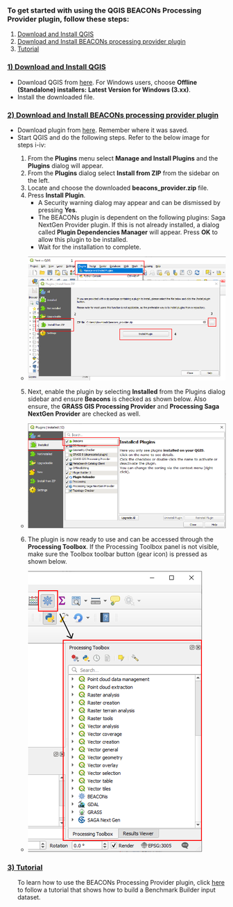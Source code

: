 ### **To get started with using the QGIS BEACONs Processing Provider plugin, follow these steps:**

1) [Download and Install QGIS](#1-download-and-install-qgis)
2) [Download and Install BEACONs processing provider plugin](#2-download-and-install-beacons-processing-provider-plugin)
3) [Tutorial](#3-tutorial)


### <ins>**1) Download and Install QGIS**</ins>
* Download QGIS from [here](https://qgis.org/download/).  For Windows users, choose **Offline (Standalone) installers:** **Latest Version for Windows (3.xx)**. 
* Install the downloaded file.

### <ins>**2) Download and Install BEACONs processing provider plugin**</ins>

* Download plugin from [here](https://github.com/amoygh/test/releases/download/beacons/beacons_provider_v0.01.zip). Remember where it was saved.
* Start QGIS and do the following steps.  Refer to the below image for steps i-iv:
<ul>

1) From the **Plugins** menu select **Manage and Install Plugins** and the **Plugins** dialog will appear.  
2) From the **Plugins** dialog select **Install from ZIP** from the sidebar on the left.
3) Locate and choose the downloaded **beacons_provider.zip** file.
4) Press **Install Plugin**.  
    * A Security warning dialog may appear and can be dismissed by pressing **Yes**.  
    * The BEACONs plugin is dependent on the following plugins:  Saga NextGen Provider plugin.  If this is not already installed, a dialog called **Plugin Dependencies Manager** will appear. Press **OK** to allow this plugin to be installed.
    * Wait for the installation to complete.  

* ![](./wikimgs/QGIS_Plugins_Manage_and_Install_Plugins_%20plugins_install_from_ZIP.png?raw=true)


5) Next, enable the plugin by selecting **Installed** from the Plugins dialog sidebar and ensure **Beacons** is checked as shown below.  Also ensure, the **GRASS GIS Processing Provider** and **Processing Saga NextGen Provider** are checked as well.

* ![](./wikimgs/plugins_installed.PNG?raw=true)


6) The plugin is now ready to use and can be accessed through the **Processing Toolbox**.
If the Processing Toolbox panel is not visible, make sure the Toolbox toolbar button (gear icon) is pressed as shown below.


* ![](./wikimgs/toolbar_process_toolbox.png?raw=true)
</ul>

### <ins>**3) Tutorial**</ins>
<ul>

To learn how to use the BEACONs Processing Provider plugin, click [here]() to follow a tutorial that shows how to build a  Benchmark Builder input dataset.
